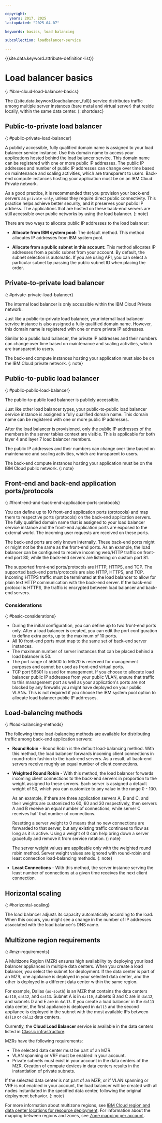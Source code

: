 ```yaml
---

copyright:
  years: 2017, 2025
lastupdated: "2025-04-07"

keywords: basics, load balancing

subcollection: loadbalancer-service

---
```


{{site.data.keyword.attribute-definition-list}}

# Load balancer basics
{: #ibm-cloud-load-balancer-basics}

The {{site.data.keyword.loadbalancer_full}} service distributes traffic among multiple server instances (bare metal and virtual server) that reside locally, within the same data center.
{: shortdesc}

## Public-to-private load balancer
{: #public-private-load-balancer}

A publicly accessible, fully qualified domain name is assigned to your load balancer service instance. Use this domain name to access your applications hosted behind the load balancer service. This domain name can be registered with one or more public IP addresses. The public IP addresses and number of public IP addresses can change over time based on maintenance and scaling activities, which are transparent to users. Back-end compute instances hosting your application must be on an IBM Cloud Private network.

As a good practice, it is recommended that you provision your back-end servers as `private-only`, unless they require direct public connectivity. This practice helps achieve better security, and it preserves your public IP address. The applications that are hosted on these back-end servers are still accessible over public networks by using the load balancer.
{: note}  

There are two ways to allocate public IP addresses to the load balancer:

* **Allocate from IBM system pool:** The default method. This method allocates IP addresses from IBM system pool.

* **Allocate from a public subnet in this account:** This method allocates IP addresses from a public subnet from your account. By default, the subnet selection is automatic. If you are using API, you can select a particular subnet by passing the public subnet ID when placing the order.

## Private-to-private load balancer
{: #private-private-load-balancer}

The internal load balancer is only accessible within the IBM Cloud Private network.

Just like a public-to-private load balancer, your internal load balancer service instance is also assigned a fully qualified domain name. However, this domain name is registered with one or more private IP addresses.

Similar to a public load balancer, the private IP addresses and their numbers can change over time based on maintenance and scaling activities, which are transparent to users.

The back-end compute instances hosting your application must also be on the IBM Cloud private network.
{: note}

## Public-to-public load balancer
{: #public-public-load-balancer}

The public-to-public load balancer is publicly accessible.

Just like other load balancer types, your public-to-public load balancer service instance is assigned a fully qualified domain name. This domain name can be registered with one or more public IP addresses.

After the load balancer is provisioned, only the public IP addresses of the members in the server tables context are visible. This is applicable for both layer 4 and layer 7 load balancer members.

The public IP addresses and their numbers can change over time based on maintenance and scaling activities, which are transparent to users.

The back-end compute instances hosting your application must be on the IBM Cloud public network.
{: note}

## Front-end and back-end application ports/protocols
{: #front-end-and-back-end-application-ports-protocols}

You can define up to 10 front-end application ports (protocols) and map them to respective ports (protocols) on the back-end application servers. The fully qualified domain name that is assigned to your load balancer service instance and the front-end application ports are exposed to the external world. The incoming user requests are received on these ports.

The back-end ports are only known internally. These back-end ports might or might not be the same as the front-end ports. As an example, the load balancer can be configured to receive incoming web/HTTP traffic on front-end port 80, while the back-end servers are listening on custom port 81.

The supported front-end ports/protocols are HTTP, HTTPS, and TCP. The supported back-end ports/protocols are also HTTP, HTTPS, and TCP. Incoming HTTPS traffic must be terminated at the load balancer to allow for plain text HTTP communication with the back-end server. If the back-end protocol is HTTPS, the traffic is encrypted between load balancer and back-end servers.

### Considerations
{: #basic-considerations}

* During the initial configuration, you can define up to two front-end ports only. After a load balancer is created, you can edit the port configuration to define extra ports, up to the maximum of 10 ports.
* All 10 front-end ports must map to the same set of back-end server instances.
* The maximum number of server instances that can be placed behind a load balancer is 50.
* The port range of 56500 to 56520 is reserved for management purposes and cannot be used as front-end virtual ports.
* TCP port 56501 is used for management. If you choose to allocate load balancer public IP addresses from your public VLAN, ensure that traffic to this management port as well as your application's ports are not blocked by any firewalls you might have deployed on your public VLANs. This is not required if you choose the IBM system pool option to allocate load balancer public IP addresses.

## Load-balancing methods
{: #load-balancing-methods}

The following three load-balancing methods are available for distributing traffic among back-end application servers:

* **Round Robin** - Round Robin is the default load-balancing method. With this method, the load balancer forwards incoming client connections in round-robin fashion to the back-end servers. As a result, all back-end servers receive roughly an equal number of client connections.

* **Weighted Round Robin** - With this method, the load balancer forwards incoming client connections to the back-end servers in proportion to the weight assigned to these servers. Each server is assigned a default weight of 50, which you can customize to any value in the range 0 - 100.

	As an example, if there are three application servers A, B and C, and their weights are customized to 60, 60 and 30 respectively, then servers A and B receive an equal number of connections, while server C receives half that number of connections.

	Resetting a server weight to 0 means that no new connections are forwarded to that server, but any existing traffic continues to flow as long as it is active. Using a weight of 0 can help bring down a server gracefully and remove it from service rotation.
	{: note}

	The server weight values are applicable only with the weighted round robin method. Server weight values are ignored with round-robin and least connection load-balancing methods.
	{: note}

* **Least Connections** - With this method, the server instance serving the least number of connections at a given time receives the next client connection.

## Horizontal scaling
{: #horizontal-scaling}

The load balancer adjusts its capacity automatically according to the load. When this occurs, you might see a change in the number of IP addresses associated with the load balancer's DNS name.

## Multizone region requirements
{: #mzr-requirements}

A Multizone Region (MZR) ensures high availability by deploying your load balancer appliances in multiple data centers. When you create a load balancer, you select the subnet for deployment. If the data center is part of an MZR, one appliance is deployed in your selected data center, and the other is deployed in a different data center within the same region.

For example, Dallas (`us-south`) is an MZR that contains the data centers `dal10`, `dal12`, and `dal13`. Subnet A is in `dal10`, subnets B and C are in `dal12`, and subnets D and E are in `dal13`. If you create a load balancer in the `dal13` data center, the first appliance is deployed in `dal13` and the second appliance is deployed in the subnet with the most available IPs between `dal10` or `dal12` data centers.

Currently, the **Cloud Load Balancer** service is available in the data centers listed in [Classic infrastructure](/docs/overview?topic=overview-services_region#iaas-service-infra). 

MZRs have the following requirements:

* The selected data center must be part of an MZR.  
* VLAN spanning or VRF must be enabled in your account.
* Private subnets must exist in your account in the data centers of the MZR. Creation of compute devices in data centers results in the instantiation of private subnets.

If the selected data center is not part of an MZR, or if VLAN spanning or VRF is not enabled in your account, the load balancer will be created with all nodes instantiated in the specified data center, following the original deployment behavior.
{: note}

For more information about multizone regions, see [IBM Cloud region and data center locations for resource deployment](/docs/overview?topic=overview-locations). For information about the mapping between regions and zones, see [Zone mapping per account](/docs/overview?topic=overview-locations#zone-mapping).

